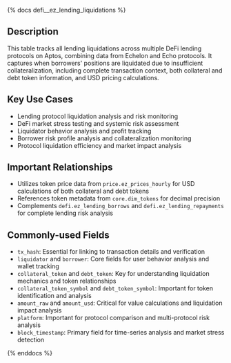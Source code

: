 {% docs defi__ez_lending_liquidations %}

## Description
This table tracks all lending liquidations across multiple DeFi lending protocols on Aptos, combining data from Echelon and Echo protocols. It captures when borrowers' positions are liquidated due to insufficient collateralization, including complete transaction context, both collateral and debt token information, and USD pricing calculations.

## Key Use Cases
- Lending protocol liquidation analysis and risk monitoring
- DeFi market stress testing and systemic risk assessment
- Liquidator behavior analysis and profit tracking
- Borrower risk profile analysis and collateralization monitoring
- Protocol liquidation efficiency and market impact analysis

## Important Relationships
- Utilizes token price data from `price.ez_prices_hourly` for USD calculations of both collateral and debt tokens
- References token metadata from `core.dim_tokens` for decimal precision
- Complements `defi.ez_lending_borrows` and `defi.ez_lending_repayments` for complete lending risk analysis

## Commonly-used Fields
- `tx_hash`: Essential for linking to transaction details and verification
- `liquidator` and `borrower`: Core fields for user behavior analysis and wallet tracking
- `collateral_token` and `debt_token`: Key for understanding liquidation mechanics and token relationships
- `collateral_token_symbol` and `debt_token_symbol`: Important for token identification and analysis
- `amount_raw` and `amount_usd`: Critical for value calculations and liquidation impact analysis
- `platform`: Important for protocol comparison and multi-protocol risk analysis
- `block_timestamp`: Primary field for time-series analysis and market stress detection

{% enddocs %}
